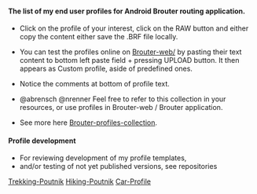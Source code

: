 
#### The list of my end user profiles for Android Brouter routing application.

* Click on the profile of your interest, click on the RAW button and either copy the content either save the .BRF file locally.
 
* You can test the profiles online on [Brouter-web/](http://brouter.de/brouter-web/) by pasting their text content to bottom left paste field + pressing UPLOAD button. It then appears as Custom profile, aside of predefined ones.

* Notice the comments at bottom of profile text.

* @abrensch @nrenner  Feel free to refer to this collection in your resources, or use profiles in Brouter-web / Brouter application.

* See more here [Brouter-profiles-collection](../../wiki/Brouter-profiles-collection).  

#### Profile development

* For reviewing development of my profile templates, 
* and/or testing of not yet published versions,  see repositories 
 
[Trekking-Poutnik](https://github.com/poutnikl/Trekking-Poutnik)
[Hiking-Poutnik](https://github.com/poutnikl/Hiking-Poutnik)
[Car-Profile](https://github.com/poutnikl/Car-Profile)
